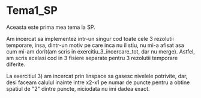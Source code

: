  
# Tema1_SP

Aceasta este prima mea tema la SP.

Am incercat sa implementez intr-un singur cod toate cele 3 rezolutii temporare, insa, dintr-un motiv pe care inca nu il stiu, 
nu mi-a afisat asa cum mi-am dorit(am scris in exercitiu_3_incercare_tot, dar nu merge). Astfel, am scris acelasi cod in 3 fisiere separate pentru 3 rezolutii temporare diferite.

La exercitiul 3) am incercat prin linspace sa gasesc nivelele potrivite, dar, desi faceam calulul inainte intre x2-x1 pe numar
de puncte pentru a obtine spatiul de "2" dintre puncte, niciodata nu imi dadea exact.


